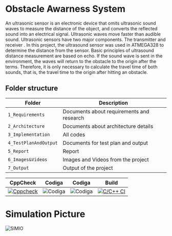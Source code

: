 # Obstacle Awarness System

An ultrasonic sensor is an electronic device that omits ultrasonic sound waves to measure the distance of the object, and converts the reflected sound into an electrical signal. Ultrasonic waves move faster than  audible sound. Ultrasonic sensors have two major components. The transmitter and  receiver . In this project,  the ultrasound sensor was used in ATMEGA328 to determine the distance  from the sensor. Basic principles of ultrasound distance measurement are based on echo. If the sound wave is sent in the environment, the waves will return to the obstacle to the origin  after  the terms. Therefore, it is only necessary to calculate the travel time of both sounds, that is, the travel time to the origin after hitting an obstacle.

## Folder structure
| Folder | Description |
| --- | --- |
| `1_Requirements` |Documents about requirements and research| 
| `2_Architecture` |Documents about architecture details |
| `3_Implementation`|All codes|
| `4_TestPlanAndOutput` |Documents for test plan and output|
| `5_Report` |Report|
| `6_Images&Videos` |Images and Videos from the project|
| `7_Output`  |Output of the project|


| CppCheck | Codiga | Codiga | Build|
| ----- | -------- | -------| -------- | 
|   [![Cppcheck](https://github.com/allenthomas21/M2_EmbSys/actions/workflows/c-cpp.yml/badge.svg)](https://github.com/allenthomas21/M2_EmbSys/actions/workflows/c-cpp.yml)       |  ![Codiga](https://api.codiga.io/project/31751/score/svg)           |  ![Codiga](https://api.codiga.io/project/31751/status/svg)          |  [![C/C++ CI](https://github.com/allenthomas21/M1_scientific_calc_Utility/actions/workflows/c-cpp.yml/badge.svg)](https://github.com/allenthomas21/M1_scientific_calc_Utility/actions/workflows/c-cpp.yml) |

# Simulation Picture

![SIMIO](https://user-images.githubusercontent.com/99074356/157291892-5450d98d-3723-4d1a-9d81-8061a7f28efe.png)







